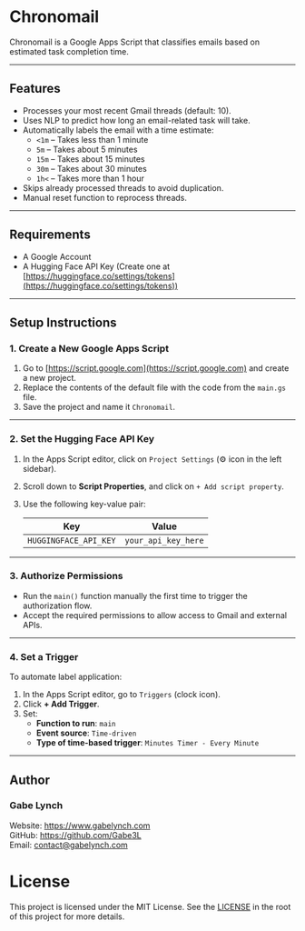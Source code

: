 
# Chronomail

Chronomail is a Google Apps Script that classifies emails based on estimated task completion time.

---

## Features

- Processes your most recent Gmail threads (default: 10).
- Uses NLP to predict how long an email-related task will take.
- Automatically labels the email with a time estimate:
  - `<1m` – Takes less than 1 minute
  - `5m` – Takes about 5 minutes
  - `15m` – Takes about 15 minutes
  - `30m` – Takes about 30 minutes
  - `1h<` – Takes more than 1 hour
- Skips already processed threads to avoid duplication.
- Manual reset function to reprocess threads.

---

## Requirements

- A Google Account
- A Hugging Face API Key (Create one at [https://huggingface.co/settings/tokens](https://huggingface.co/settings/tokens))

---

## Setup Instructions

### 1. Create a New Google Apps Script

1. Go to [https://script.google.com](https://script.google.com) and create a new project.
2. Replace the contents of the default file with the code from the `main.gs` file.
3. Save the project and name it `Chronomail`.

---

### 2. Set the Hugging Face API Key

1. In the Apps Script editor, click on `Project Settings` (⚙️ icon in the left sidebar).
2. Scroll down to **Script Properties**, and click on `+ Add script property`.
3. Use the following key-value pair:

   | Key                   | Value               |
   |-----------------------|---------------------|
   | `HUGGINGFACE_API_KEY` | `your_api_key_here` |

---

### 3. Authorize Permissions

- Run the `main()` function manually the first time to trigger the authorization flow.
- Accept the required permissions to allow access to Gmail and external APIs.

---

### 4. Set a Trigger

To automate label application:

1. In the Apps Script editor, go to `Triggers` (clock icon).
2. Click **+ Add Trigger**.
3. Set:
   - **Function to run**: `main`
   - **Event source**: `Time-driven`
   - **Type of time-based trigger**: `Minutes Timer - Every Minute`

---

## Author

### Gabe Lynch

Website: https://www.gabelynch.com \
GitHub: https://github.com/Gabe3L \
Email: contact@gabelynch.com

# License

This project is licensed under the MIT License. See the [LICENSE](LICENSE) in the root of this project for more details.
